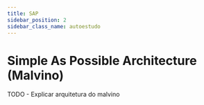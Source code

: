```yaml
---
title: SAP
sidebar_position: 2
sidebar_class_name: autoestudo
---
```


# Simple As Possible Architecture (Malvino)

TODO - Explicar arquitetura do malvino
